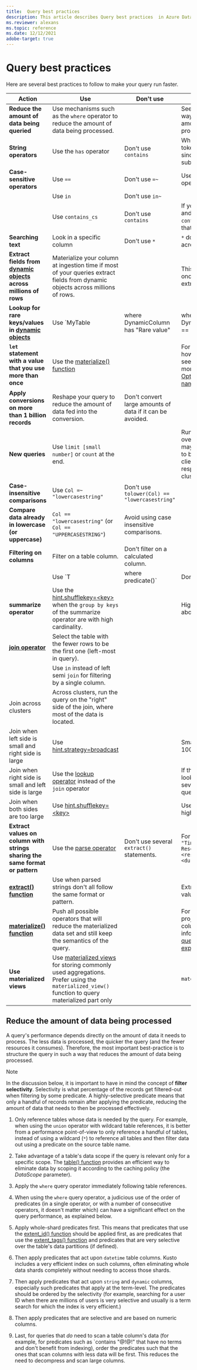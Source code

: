 ```yaml
---
title:  Query best practices 
description: This article describes Query best practices  in Azure Data Explorer.
ms.reviewer: alexans
ms.topic: reference
ms.date: 12/12/2021
adobe-target: true
---
```

# Query best practices

Here are several best practices to follow to make your query run faster.

| Action | Use | Don't use | Notes |
|--|--|--|--|
| **Reduce the amount of data being queried** | Use mechanisms such as the `where` operator to reduce the amount of data being processed. |  | See below for efficient ways to reduce the amount of data being processed. |
| **String operators** | Use the `has` operator | Don't use `contains` | When looking for full tokens, `has` works better, since it doesn't look for substrings. |
| **Case-sensitive operators** | Use `==` | Don't use  `=~` | Use case-sensitive operators when possible. |
|  | Use `in` | Don't use `in~` |
|  | Use `contains_cs` | Don't use `contains` | If you can use `has`/`has_cs` and not use `contains`/`contains_cs`, that's even better. |
| **Searching text** | Look in a specific column | Don't use  `*` | `*` does a full text search across all columns. |
| **Extract fields from [dynamic objects](./scalar-data-types/dynamic.md) across millions of rows** | Materialize your column at ingestion time if most of your queries extract fields from dynamic objects across millions of rows. |  | This way, you'll only pay once for column extraction. |
| **Lookup for rare keys/values in [dynamic objects](./scalar-data-types/dynamic.md)** | Use `MyTable | where DynamicColumn has "Rare value" | where DynamicColumn.SomeKey == "Rare value"` | Don't use `MyTable | where DynamicColumn.SomeKey == "Rare value"` | This way, you filter out most records, and do JSON parsing only of the rest. |
| **`let` statement with a value that you use more than once** | Use the [materialize() function](./materializefunction.md) |  | For more information on how to use `materialize()`, see [materialize()](materializefunction.md). For more information, see [Optimize queries that use named expressions](../../named-expressions.md).|
| **Apply conversions on more than 1 billion records** | Reshape your query to reduce the amount of data fed into the conversion. | Don't convert large amounts of data if it can be avoided. |  |
| **New queries** | Use `limit [small number]` or `count` at the end. |  | Running unbound queries over unknown data sets may yield GBs of results to be returned to the client, resulting in a slow response and a busy cluster. |
| **Case-insensitive comparisons** | Use `Col =~ "lowercasestring"` | Don't use `tolower(Col) == "lowercasestring"` |
| **Compare data already in lowercase (or uppercase)** | `Col == "lowercasestring"` (or `Col == "UPPERCASESTRING"`) | Avoid using case insensitive comparisons. |  |
| **Filtering on columns** | Filter on a table column. | Don't filter on a calculated column. |  |
|  | Use `T | where predicate(<expression>)` | Don't use `T | extend _value = <expression> | where predicate(_value)` |  |
| **summarize operator** | Use the [hint.shufflekey=\<key>](./shufflequery.md) when the `group by keys` of the summarize operator are with high cardinality. |  | High cardinality is ideally above 1 million. |
| **[join operator](./joinoperator.md)** | Select the table with the fewer rows to be the first one (left-most in query). |  |
|  | Use `in` instead of left semi `join` for filtering by a single column. |  |
| Join across clusters | Across clusters, run the query on the "right" side of the join, where most of the data is located. |  |
| Join when left side is small and right side is large | Use [hint.strategy=broadcast](./broadcastjoin.md) |  | Small refers to up to 100,000 records. |
| Join when right side is small and left side is large | Use the [lookup operator](./lookupoperator.md) instead of the `join` operator | | If the right side of the lookup is larger than several tens of MBs, the query will fail. |
| Join when both sides are too large | Use [hint.shufflekey=\<key>](./shufflequery.md) |  | Use when the join key has high cardinality. |
| **Extract values on column with strings sharing the same format or pattern** | Use the [parse operator](./parseoperator.md) | Don't use several `extract()` statements. | For example, values like `"Time = <time>, ResourceId = <resourceId>, Duration = <duration>, ...."` |
| **[extract() function](./extractfunction.md)** | Use when parsed strings don't all follow the same format or pattern. |  | Extract the required values by using a REGEX. |
| **[materialize() function](./materializefunction.md)** | Push all possible operators that will reduce the materialized data set and still keep the semantics of the query. |  | For example, filters, or project only required columns. For more information, see [Optimize queries that use named expressions](../../named-expressions.md). |
| **Use materialized views** | Use [materialized views](../management/materialized-views/materialized-view-overview.md) for storing commonly used aggregations. Prefer using the `materialized_view()` function to query materialized part only |  | `materialized_view('MV')` |

## Reduce the amount of data being processed

A query's performance depends directly on the amount of data it needs to process.
The less data is processed, the quicker the query (and the fewer resources it consumes).
Therefore, the most important best-practice is to structure the query in such a way that
reduces the amount of data being processed.

> [!NOTE]
> In the discussion below, it is important to have in mind the concept of **filter selectivity**.
> Selectivity is what percentage of the records get filtered-out when filtering by some predicate.
> A highly-selective predicate means that only a handful of records remain after applying
> the predicate, reducing the amount of data that needs to then be processed effectively.

1. Only reference tables whose data is needed by the query. For example, when using the
   `union` operator with wildcard table references, it is better from a performance point-of-view
   to only reference a handful of tables, instead of using a wildcard (`*`) to reference all tables
   and then filter data out using a predicate on the source table name.

1. Take advantage of a table's data scope if the query is relevant only for a specific scope.
   The [table() function](tablefunction.md) provides an efficient way to eliminate data
   by scoping it according to the caching policy (the *DataScope* parameter).

1. Apply the `where` query operator immediately following table references.

1. When using the `where` query operator, a judicious use of the order of predicates
   (in a single operator, or with a number of consecutive operators, it doesn't matter which)
   can have a significant effect on the query performance, as explained below.

1. Apply whole-shard predicates first. This means that predicates that use the [extent_id() function](extentidfunction.md)
   should be applied first, as are predicates that use the [extent_tags() function](extenttagsfunction.md)
   and predicates that are very selective over the table's data partitions (if defined).

1. Then apply predicates that act upon `datetime` table columns. Kusto includes a very efficient index on such columns,
   often eliminating whole data shards completely without needing to access those shards.

1. Then apply predicates that act upon `string` and `dynamic` columns, especially such predicates
   that apply at the term-level. The predicates should be ordered by the selectivity (for example,
   searching for a user ID when there are millions of users is very selective and usually is a term search
   for which the index is very efficient.)

1. Then apply predicates that are selective and are based on numeric columns.

1. Last, for queries that _do_ need to scan a table column's data (for example, for predicates such as
   `contains "@!@!" that have no terms and don't benefit from indexing), order the predicates such that the ones
   that scan columns with less data will be first. This reduces the need to decompress and scan large columns.
